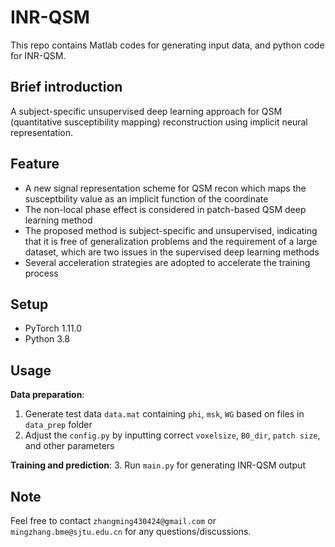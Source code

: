 # INR-QSM
This repo contains Matlab codes for generating input data, and python code for INR-QSM. 

## Brief introduction 
A subject-specific unsupervised deep learning approach for QSM (quantitative susceptibility mapping) reconstruction using implicit neural representation.

## Feature   
*  A new signal representation scheme for QSM recon which maps the susceptbility value as an implicit function of the coordinate
*  The non-local phase effect is considered in patch-based QSM deep learning method 
*  The proposed method is subject-specific and unsupervised, indicating that it is free of generalization problems and the requirement of a large dataset, which are two issues in the supervised deep learning methods
*  Several acceleration strategies are adopted to accelerate the training process

## Setup   
* PyTorch 1.11.0  
* Python 3.8

## Usage
**Data preparation**:
1.  Generate test data `data.mat` containing `phi`, `msk`, `WG` based on files in `data_prep` folder 
2.  Adjust the `config.py` by inputting correct `voxelsize`, `B0_dir`, `patch size`, and other parameters 

**Training and prediction**:
3.  Run `main.py` for generating INR-QSM output

## Note
Feel free to contact `zhangming430424@gmail.com` or `mingzhang.bme@sjtu.edu.cn` for any questions/discussions.


